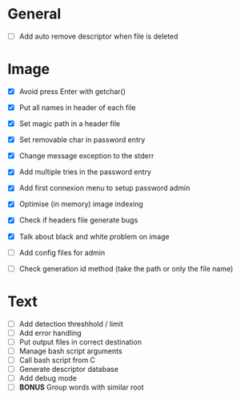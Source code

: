 # General
- [ ] Add auto remove descriptor when file is deleted

# Image
- [x] Avoid press Enter with getchar()
- [x] Put all names in header of each file
- [x] Set magic path in a header file 
- [x] Set removable char in password entry
- [x] Change message exception to the stderr
- [x] Add multiple tries in the password entry
- [x] Add first connexion menu to setup password admin
- [x] Optimise (in memory) image indexing
- [x] Check if headers file generate bugs
- [X] Talk about black and white problem on image
- [ ] Add config files for admin
- [ ] Check generation id method (take the path or only the file name)


# Text
- [ ] Add detection threshhold / limit
- [ ] Add error handling
- [ ] Put output files in correct destination
- [ ] Manage bash script arguments
- [ ] Call bash script from C
- [ ] Generate descriptor database
- [ ] Add debug mode
- [ ] **BONUS** Group words with similar root